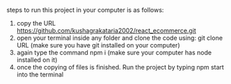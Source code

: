 steps to run this project in your computer is as follows: 
</br>
1) copy the URL https://github.com/kushagrakataria2002/react_ecommerce.git
2) open your terminal inside any folder and clone the code using: git clone URL (make sure you have git installed on your computer)
3) again type the command npm i (make sure your computer has node installed on it)
4) once the copying of files is finished. Run the project by typing npm start into the terminal
